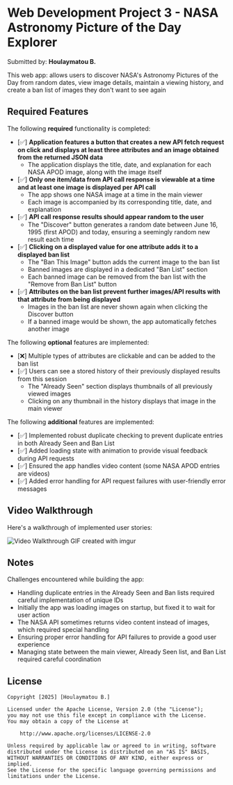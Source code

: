 # Web Development Project 3 - NASA Astronomy Picture of the Day Explorer

Submitted by: **Houlaymatou B.**

This web app: allows users to discover NASA's Astronomy Pictures of the Day from random dates, view image details, maintain a viewing history, and create a ban list of images they don't want to see again

## Required Features

The following **required** functionality is completed:

- [✅] **Application features a button that creates a new API fetch request on click and displays at least three attributes and an image obtained from the returned JSON data**
  - The application displays the title, date, and explanation for each NASA APOD image, along with the image itself
- [✅] **Only one item/data from API call response is viewable at a time and at least one image is displayed per API call**
  - The app shows one NASA image at a time in the main viewer
  - Each image is accompanied by its corresponding title, date, and explanation
- [✅] **API call response results should appear random to the user**
  - The "Discover" button generates a random date between June 16, 1995 (first APOD) and today, ensuring a seemingly random new result each time
- [✅] **Clicking on a displayed value for one attribute adds it to a displayed ban list**
  - The "Ban This Image" button adds the current image to the ban list
  - Banned images are displayed in a dedicated "Ban List" section
  - Each banned image can be removed from the ban list with the "Remove from Ban List" button
- [✅] **Attributes on the ban list prevent further images/API results with that attribute from being displayed**
  - Images in the ban list are never shown again when clicking the Discover button
  - If a banned image would be shown, the app automatically fetches another image

The following **optional** features are implemented:

- [❌] Multiple types of attributes are clickable and can be added to the ban list
- [✅] Users can see a stored history of their previously displayed results from this session
  - The "Already Seen" section displays thumbnails of all previously viewed images
  - Clicking on any thumbnail in the history displays that image in the main viewer

The following **additional** features are implemented:

- [✅] Implemented robust duplicate checking to prevent duplicate entries in both Already Seen and Ban List
- [✅] Added loading state with animation to provide visual feedback during API requests
- [✅] Ensured the app handles video content (some NASA APOD entries are videos)
- [✅] Added error handling for API request failures with user-friendly error messages

## Video Walkthrough

Here's a walkthrough of implemented user stories:

<img src='solution.mp4' title='Video Walkthrough' width='' alt='Video Walkthrough' />
GIF created with imgur

## Notes

Challenges encountered while building the app:

- Handling duplicate entries in the Already Seen and Ban lists required careful implementation of unique IDs
- Initially the app was loading images on startup, but fixed it to wait for user action
- The NASA API sometimes returns video content instead of images, which required special handling
- Ensuring proper error handling for API failures to provide a good user experience
- Managing state between the main viewer, Already Seen list, and Ban List required careful coordination

## License

    Copyright [2025] [Houlaymatou B.]

    Licensed under the Apache License, Version 2.0 (the "License");
    you may not use this file except in compliance with the License.
    You may obtain a copy of the License at

        http://www.apache.org/licenses/LICENSE-2.0

    Unless required by applicable law or agreed to in writing, software
    distributed under the License is distributed on an "AS IS" BASIS,
    WITHOUT WARRANTIES OR CONDITIONS OF ANY KIND, either express or implied.
    See the License for the specific language governing permissions and
    limitations under the License.
